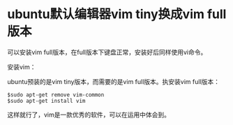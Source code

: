 # ubuntu默认编辑器vim tiny换成vim full版本

可以安装vim full版本，在full版本下键盘正常，安装好后同样使用vi命令。

安装vim：

ubuntu预装的是vim tiny版本，而需要的是vim full版本。执安装vim full版本：

```
$sudo apt-get remove vim-common  
$sudo apt-get install vim  

```

这样就行了，vim是一款优秀的软件，可以在运用中体会到。

